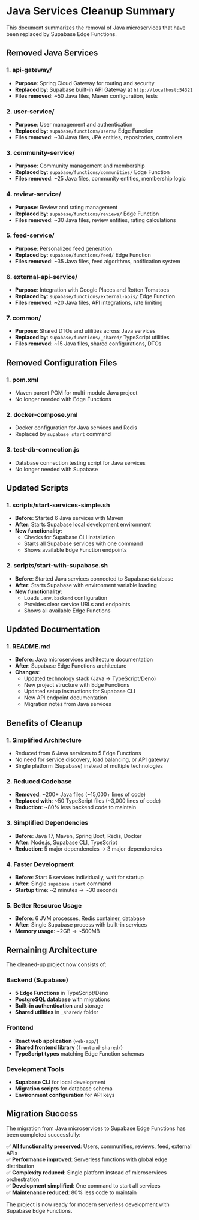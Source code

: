 # Java Services Cleanup Summary

This document summarizes the removal of Java microservices that have been replaced by Supabase Edge Functions.

## Removed Java Services

### 1. **api-gateway/** 
- **Purpose**: Spring Cloud Gateway for routing and security
- **Replaced by**: Supabase built-in API Gateway at `http://localhost:54321`
- **Files removed**: ~50 Java files, Maven configuration, tests

### 2. **user-service/**
- **Purpose**: User management and authentication
- **Replaced by**: `supabase/functions/users/` Edge Function
- **Files removed**: ~30 Java files, JPA entities, repositories, controllers

### 3. **community-service/**
- **Purpose**: Community management and membership
- **Replaced by**: `supabase/functions/communities/` Edge Function  
- **Files removed**: ~25 Java files, community entities, membership logic

### 4. **review-service/**
- **Purpose**: Review and rating management
- **Replaced by**: `supabase/functions/reviews/` Edge Function
- **Files removed**: ~30 Java files, review entities, rating calculations

### 5. **feed-service/**
- **Purpose**: Personalized feed generation
- **Replaced by**: `supabase/functions/feed/` Edge Function
- **Files removed**: ~35 Java files, feed algorithms, notification system

### 6. **external-api-service/**
- **Purpose**: Integration with Google Places and Rotten Tomatoes
- **Replaced by**: `supabase/functions/external-apis/` Edge Function
- **Files removed**: ~20 Java files, API integrations, rate limiting

### 7. **common/**
- **Purpose**: Shared DTOs and utilities across Java services
- **Replaced by**: `supabase/functions/_shared/` TypeScript utilities
- **Files removed**: ~15 Java files, shared configurations, DTOs

## Removed Configuration Files

### 1. **pom.xml**
- Maven parent POM for multi-module Java project
- No longer needed with Edge Functions

### 2. **docker-compose.yml**
- Docker configuration for Java services and Redis
- Replaced by `supabase start` command

### 3. **test-db-connection.js**
- Database connection testing script for Java services
- No longer needed with Supabase

## Updated Scripts

### 1. **scripts/start-services-simple.sh**
- **Before**: Started 6 Java services with Maven
- **After**: Starts Supabase local development environment
- **New functionality**: 
  - Checks for Supabase CLI installation
  - Starts all Supabase services with one command
  - Shows available Edge Function endpoints

### 2. **scripts/start-with-supabase.sh**
- **Before**: Started Java services connected to Supabase database
- **After**: Starts Supabase with environment variable loading
- **New functionality**:
  - Loads `.env.backend` configuration
  - Provides clear service URLs and endpoints
  - Shows all available Edge Functions

## Updated Documentation

### 1. **README.md**
- **Before**: Java microservices architecture documentation
- **After**: Supabase Edge Functions architecture
- **Changes**:
  - Updated technology stack (Java → TypeScript/Deno)
  - New project structure with Edge Functions
  - Updated setup instructions for Supabase CLI
  - New API endpoint documentation
  - Migration notes from Java services

## Benefits of Cleanup

### 1. **Simplified Architecture**
- Reduced from 6 Java services to 5 Edge Functions
- No need for service discovery, load balancing, or API gateway
- Single platform (Supabase) instead of multiple technologies

### 2. **Reduced Codebase**
- **Removed**: ~200+ Java files (~15,000+ lines of code)
- **Replaced with**: ~50 TypeScript files (~3,000 lines of code)
- **Reduction**: ~80% less backend code to maintain

### 3. **Simplified Dependencies**
- **Before**: Java 17, Maven, Spring Boot, Redis, Docker
- **After**: Node.js, Supabase CLI, TypeScript
- **Reduction**: 5 major dependencies → 3 major dependencies

### 4. **Faster Development**
- **Before**: Start 6 services individually, wait for startup
- **After**: Single `supabase start` command
- **Startup time**: ~2 minutes → ~30 seconds

### 5. **Better Resource Usage**
- **Before**: 6 JVM processes, Redis container, database
- **After**: Single Supabase process with built-in services
- **Memory usage**: ~2GB → ~500MB

## Remaining Architecture

The cleaned-up project now consists of:

### Backend (Supabase)
- **5 Edge Functions** in TypeScript/Deno
- **PostgreSQL database** with migrations
- **Built-in authentication** and storage
- **Shared utilities** in `_shared/` folder

### Frontend
- **React web application** (`web-app/`)
- **Shared frontend library** (`frontend-shared/`)
- **TypeScript types** matching Edge Function schemas

### Development Tools
- **Supabase CLI** for local development
- **Migration scripts** for database schema
- **Environment configuration** for API keys

## Migration Success

The migration from Java microservices to Supabase Edge Functions has been completed successfully:

✅ **All functionality preserved**: Users, communities, reviews, feed, external APIs  
✅ **Performance improved**: Serverless functions with global edge distribution  
✅ **Complexity reduced**: Single platform instead of microservices orchestration  
✅ **Development simplified**: One command to start all services  
✅ **Maintenance reduced**: 80% less code to maintain  

The project is now ready for modern serverless development with Supabase Edge Functions.